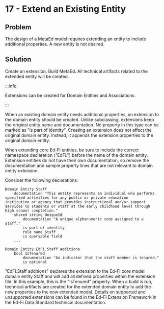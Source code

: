 # 17 - Extend an Existing Entity

## Problem

The design of a MetaEd model requires extending an entity to include additional
properties. A new entity is not desired.

## Solution

Create an extension. Build MetaEd. All technical artifacts related to the
extended entity will be created.

:::info

Extensions can be created for Domain Entities and Associations.

:::

When an existing domain entity needs additional properties, an extension to the
domain entity should be created. Unlike subclassing, extensions keep the
original entity name and documentation. No property in this type can be marked
as "is part of identity". Creating an extension does not affect the original
domain entity. Instead, it appends the extension properties to the original
domain entity.

When extending core Ed-Fi entities, be sure to include the correct namespace
declaration ("EdFi.") before the name of the domain entity. Extension entities
do not have their own documentation, so remove the documentation and sample
property lines that are not relevant to domain entity extension.

Consider the following declarations:

```metaed
Domain Entity Staff
    documentation "This entity represents an individual who performs specified activities for any public or private education institution or agency that provides instructional and/or support services to students or staff at the early childhood level through high school completion."
    shared string UniqueId
        documentation "A unique alphanumeric code assigned to a staff."
        is part of identity
        role name Staff
        is queryable field
    ...
```

```metaed
Domain Entity EdFi.Staff additions
    bool IsTenured
        documentation "An indicator that the staff member is tenured."
        is optional
```

"EdFi.Staff additions" declares the extension to the Ed-Fi core model domain
entity Staff and will add all defined properties within the extension file. In
this example, this is the "IsTenured" property. When a build is run, technical
artifacts are created for the extended domain entity to add the new properties
to the now extended model. Details on supported and unsupported extensions can
be found in the Ed-Fi Extension Framework in the Ed-Fi Data Standard technical
documentation.
